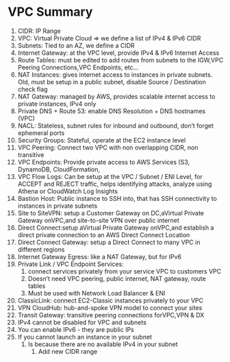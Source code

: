# VPC Summary

1. CIDR: IP Range 
2. VPC: Virtual Private Cloud => we define a list of IPv4 & IPv6 CIDR 
3. Subnets: Tied to an AZ, we define a CIDR 
4. Internet Gateway: at the VPC level, provide IPv4 & IPv6 Internet Access 
5. Route Tables: must be edited to add routes from subnets to the IGW,VPC Peering Connections,VPC Endpoints, etc... 
6. NAT Instances: gives internet access to instances in private subnets. Old, must be setup in a public subnet, disable Source / Destination check flag 
7. NAT Gateway: managed by AWS, provides scalable internet access to private instances, IPv4 only 
8. Private DNS + Route 53: enable DNS Resolution + DNS hostnames (VPC) 
9. NACL: Stateless, subnet rules for inbound and outbound, don’t forget ephemeral ports 
10. Security Groups: Stateful, operate at the EC2 instance level 
11. VPC Peering: Connect two VPC with non overlapping CIDR, non transitive 
12. VPC Endpoints: Provide private access to AWS Services (S3, DynamoDB, CloudFormation, 
13. VPC Flow Logs: Can be setup at the VPC / Subnet / ENI Level, for ACCEPT and REJECT traffic, helps identifying attacks, analyze using Athena or CloudWatch Log Insights 
14. Bastion Host: Public instance to SSH into, that has SSH connectivity to instances in private subnets 
15. Site to SiteVPN: setup a Customer Gateway on DC,aVirtual Private Gateway onVPC,and site-to-site VPN over public internet 
16. Direct Connect:setup aVirtual Private Gateway onVPC,and establish a direct private connection to an AWS Direct Connect Location 
17. Direct Connect Gateway: setup a Direct Connect to many VPC in different regions 
18. Internet Gateway Egress: like a NAT Gateway, but for IPv6 
19. Private Link / VPC Endpoint Services:
    1. connect services privately from your service VPC to customers VPC 
    2. Doesn’t need VPC peering, public internet, NAT gateway, route tables 
    3. Must be used with Network Load Balancer & ENI 
20. ClassicLink: connect EC2-Classic instances privately to your VPC
21. VPN CloudHub: hub-and-spoke VPN model to connect your sites
22. Transit Gateway: transitive peering connections forVPC,VPN & DX 
23. IPv4 cannot be disabled for VPC and subnets
24. You can enable IPv6 - they are public IPs
25. If you cannot launch an instance in your subnet
    1. Is because there are no available IPv4 in your subnet
        1. Add new CIDR range

